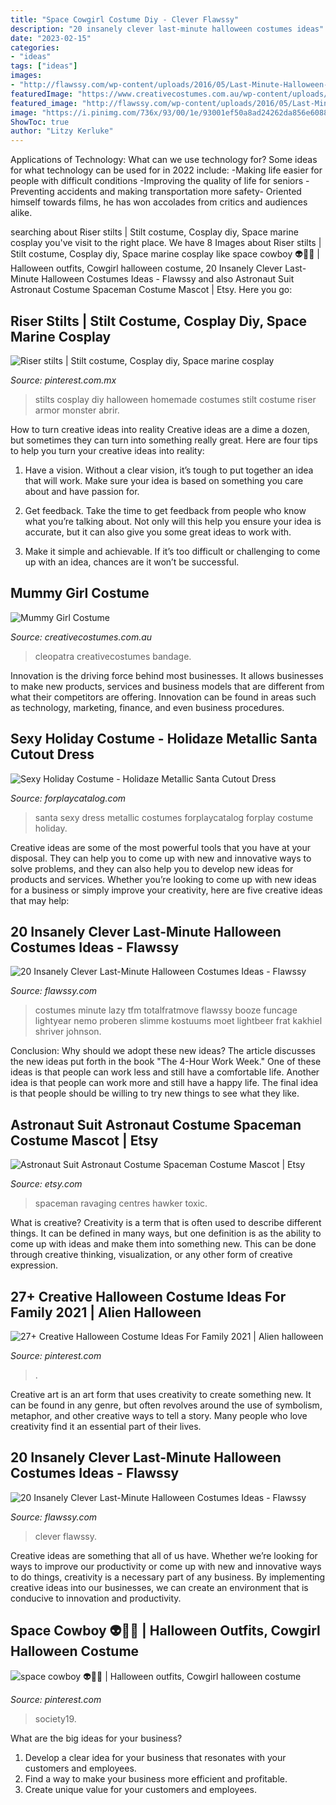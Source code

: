 ```yaml
---
title: "Space Cowgirl Costume Diy - Clever Flawssy"
description: "20 insanely clever last-minute halloween costumes ideas"
date: "2023-02-15"
categories:
- "ideas"
tags: ["ideas"]
images:
- "http://flawssy.com/wp-content/uploads/2016/05/Last-Minute-Halloween-Costumes-ideas.jpg"
featuredImage: "https://www.creativecostumes.com.au/wp-content/uploads/2013/10/mummy-747x1024.jpg"
featured_image: "http://flawssy.com/wp-content/uploads/2016/05/Last-Minute-Halloween-Costumes-ideas.jpg"
image: "https://i.pinimg.com/736x/93/00/1e/93001ef50a8ad24262da856e6088ac13.jpg"
ShowToc: true
author: "Litzy Kerluke"
---
```



Applications of Technology: What can we use technology for?
Some ideas for what technology can be used for in 2022 include: 
-Making life easier for people with difficult conditions 
-Improving the quality of life for seniors 
-Preventing accidents and making transportation more safety- Oriented himself towards films, he has won accolades from critics and audiences alike.

	

		
searching about Riser stilts | Stilt costume, Cosplay diy, Space marine cosplay you've visit to the right place. We have 8 Images about Riser stilts | Stilt costume, Cosplay diy, Space marine cosplay like space cowboy 👽🤠💫 | Halloween outfits, Cowgirl halloween costume, 20 Insanely Clever Last-Minute Halloween Costumes Ideas - Flawssy and also Astronaut Suit Astronaut Costume Spaceman Costume Mascot | Etsy. Here you go:
		
    
## Riser Stilts | Stilt Costume, Cosplay Diy, Space Marine Cosplay

<img loading=lazy src="https://i.pinimg.com/736x/cf/17/10/cf17107bc5520d3343b88a6100c03ecb.jpg" onerror="this.onerror=null;this.src='https://tse2.mm.bing.net/th?id=OIP.R-OJ4u6_hQ9jF_YX9YQHQAHaJ4&amp;pid=15.1';" alt="Riser stilts | Stilt costume, Cosplay diy, Space marine cosplay">

_Source: pinterest.com.mx_

>stilts cosplay diy halloween homemade costumes stilt costume riser armor monster abrir. 

	

How to turn creative ideas into reality
Creative ideas are a dime a dozen, but sometimes they can turn into something really great. Here are four tips to help you turn your creative ideas into reality:
1. Have a vision. Without a clear vision, it’s tough to put together an idea that will work. Make sure your idea is based on something you care about and have passion for.

2. Get feedback. Take the time to get feedback from people who know what you’re talking about. Not only will this help you ensure your idea is accurate, but it can also give you some great ideas to work with.

3. Make it simple and achievable. If it’s too difficult or challenging to come up with an idea, chances are it won’t be successful.

    
## Mummy Girl Costume

<img loading=lazy src="https://www.creativecostumes.com.au/wp-content/uploads/2013/10/mummy-747x1024.jpg" onerror="this.onerror=null;this.src='https://tse3.mm.bing.net/th?id=OIP.1cDV6XN1rBcAIwqejik3rAHaKJ&amp;pid=15.1';" alt="Mummy Girl Costume">

_Source: creativecostumes.com.au_

>cleopatra creativecostumes bandage. 

	

Innovation is the driving force behind most businesses. It allows businesses to make new products, services and business models that are different from what their competitors are offering. Innovation can be found in areas such as technology, marketing, finance, and even business procedures.

    
## Sexy Holiday Costume - Holidaze Metallic Santa Cutout Dress

<img loading=lazy src="https://www.forplaycatalog.com/imagesproc/L2ltYWdlcy9wcm9kdWN0L2p1bWJvcy81NTM5MDNfZ3VubWV0YWxfYWx0MV9sZy5qcGc=_H_SH583_MW350.jpg" onerror="this.onerror=null;this.src='https://tse2.mm.bing.net/th?id=OIP.TVF7D8y1rczexZPBevSoggAAAA&amp;pid=15.1';" alt="Sexy Holiday Costume - Holidaze Metallic Santa Cutout Dress">

_Source: forplaycatalog.com_

>santa sexy dress metallic costumes forplaycatalog forplay costume holiday. 

	

Creative ideas are some of the most powerful tools that you have at your disposal. They can help you to come up with new and innovative ways to solve problems, and they can also help you to develop new ideas for products and services. Whether you’re looking to come up with new ideas for a business or simply improve your creativity, here are five creative ideas that may help: 

    
## 20 Insanely Clever Last-Minute Halloween Costumes Ideas - Flawssy

<img loading=lazy src="http://flawssy.com/wp-content/uploads/2016/05/Last-Minute-Halloween-Costumes.jpg" onerror="this.onerror=null;this.src='https://tse4.mm.bing.net/th?id=OIP.TSV_p8NTGGeF8QUeK8Gj6wHaJ3&amp;pid=15.1';" alt="20 Insanely Clever Last-Minute Halloween Costumes Ideas - Flawssy">

_Source: flawssy.com_

>costumes minute lazy tfm totalfratmove flawssy booze funcage lightyear nemo proberen slimme kostuums moet lightbeer frat kakhiel shriver johnson. 

	

Conclusion: Why should we adopt these new ideas?
The article discusses the new ideas put forth in the book "The 4-Hour Work Week." One of these ideas is that people can work less and still have a comfortable life. Another idea is that people can work more and still have a happy life. The final idea is that people should be willing to try new things to see what they like.

    
## Astronaut Suit Astronaut Costume Spaceman Costume Mascot | Etsy

<img loading=lazy src="https://i.etsystatic.com/15817286/r/il/89a71b/2030084117/il_1588xN.2030084117_nisu.jpg" onerror="this.onerror=null;this.src='https://tse1.mm.bing.net/th?id=OIP.Y_KIrjzdc9GCylyKW5YwkwHaJ4&amp;pid=15.1';" alt="Astronaut Suit Astronaut Costume Spaceman Costume Mascot | Etsy">

_Source: etsy.com_

>spaceman ravaging centres hawker toxic. 

	

What is creative?
Creativity is a term that is often used to describe different things. It can be defined in many ways, but one definition is as the ability to come up with ideas and make them into something new. This can be done through creative thinking, visualization, or any other form of creative expression.

    
## 27+ Creative Halloween Costume Ideas For Family 2021 | Alien Halloween

<img loading=lazy src="https://i.pinimg.com/736x/56/6b/2d/566b2d94849e052687a13de610798428.jpg" onerror="this.onerror=null;this.src='https://tse3.mm.bing.net/th?id=OIP.5isb_CPxIlCMqDBO9e3rNQHaLH&amp;pid=15.1';" alt="27+ Creative Halloween Costume Ideas For Family 2021 | Alien halloween">

_Source: pinterest.com_

>. 

	

Creative art is an art form that uses creativity to create something new. It can be found in any genre, but often revolves around the use of symbolism, metaphor, and other creative ways to tell a story. Many people who love creativity find it an essential part of their lives.

    
## 20 Insanely Clever Last-Minute Halloween Costumes Ideas - Flawssy

<img loading=lazy src="http://flawssy.com/wp-content/uploads/2016/05/Last-Minute-Halloween-Costumes-ideas.jpg" onerror="this.onerror=null;this.src='https://tse1.mm.bing.net/th?id=OIP.xvIkauNHiZU9pfmm3ItVDQHaLH&amp;pid=15.1';" alt="20 Insanely Clever Last-Minute Halloween Costumes Ideas - Flawssy">

_Source: flawssy.com_

>clever flawssy. 

	

Creative ideas are something that all of us have. Whether we’re looking for ways to improve our productivity or come up with new and innovative ways to do things, creativity is a necessary part of any business. By implementing creative ideas into our businesses, we can create an environment that is conducive to innovation and productivity.

    
## Space Cowboy 👽🤠💫 | Halloween Outfits, Cowgirl Halloween Costume

<img loading=lazy src="https://i.pinimg.com/736x/93/00/1e/93001ef50a8ad24262da856e6088ac13.jpg" onerror="this.onerror=null;this.src='https://tse2.mm.bing.net/th?id=OIP.ClhPReaoD3TISQlsSiYrSgHaJ4&amp;pid=15.1';" alt="space cowboy 👽🤠💫 | Halloween outfits, Cowgirl halloween costume">

_Source: pinterest.com_

>society19. 

	

What are the big ideas for your business?
1. Develop a clear idea for your business that resonates with your customers and employees.
2. Find a way to make your business more efficient and profitable.
3. Create unique value for your customers and employees.

